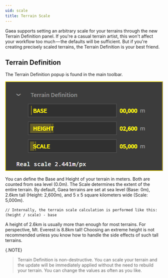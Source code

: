 ```yaml
---
uid: scale
title: Terrain Scale
---
```


Gaea supports setting an arbitrary scale for your terrains through the new Terrain Definition panel. If you're a casual terrain artist, this won't affect your workflow too much — the defaults will be sufficient. But if you're creating precisely scaled terrains, the Terrain Definition is your best friend.

## Terrain Definition

The Terrain Definition popup is found in the main toolbar.

![](/images/ui/Pop-Definition.png)

You can define the Base and Height of your terrain in meters. Both are counted from sea level (0.0m). The Scale determines the extent of the entire terrain. By default, Gaea terrains are set at sea level (Base: 0m), 2.6km tall (Height: 2,600m), and 5 x 5 square kilometers wide (Scale: 5,000m).

```
// Internally, the terrain scale calculation is performed like this:
(height / scale) - base

```

A height of 2.6km is usually more than enough for most terrains. For perspective, Mt. Everest is 8.8km tall! Choosing an extreme height is not recommended unless you know how to handle the side effects of such tall terrains.

{.NOTE}
> Terrain Definition is non-destructive. You can scale your terrain and the update will be immediately applied without the need to rebuild your terrain. You can change the values as often as you like.
